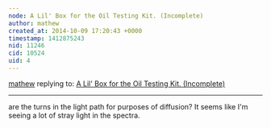 ```yaml
---
node: A Lil' Box for the Oil Testing Kit. (Incomplete)
author: mathew
created_at: 2014-10-09 17:20:43 +0000
timestamp: 1412875243
nid: 11246
cid: 10524
uid: 4
---
```




[mathew](../profile/mathew) replying to: [A Lil' Box for the Oil Testing Kit. (Incomplete)](../notes/amysoyka/10-07-2014/a-lil-box-for-the-oil-testing-kit)

----
are the turns in the light path for purposes of diffusion? It seems like I'm seeing a lot of stray light in the spectra.